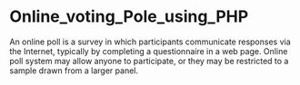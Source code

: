 # Online_voting_Pole_using_PHP
An online poll is a survey in which participants communicate responses via the Internet, typically by completing a questionnaire in a web page. Online poll system may allow anyone to participate, or they may be restricted to a sample drawn from a larger panel.
